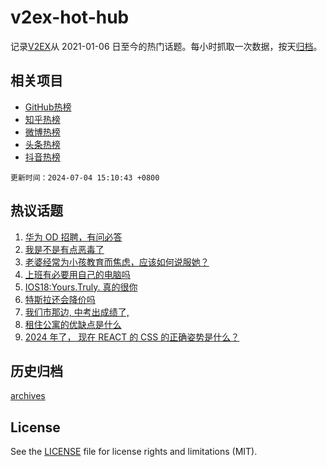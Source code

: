 # v2ex-hot-hub

 记录[V2EX](https://www.v2ex.com/)从 2021-01-06 日至今的热门话题。每小时抓取一次数据，按天[归档](archives)。
 
 ## 相关项目

- [GitHub热榜](https://github.com/lonnyzhang423/github-hot-hub)
- [知乎热榜](https://github.com/lonnyzhang423/zhihu-hot-hub)
- [微博热榜](https://github.com/lonnyzhang423/weibo-hot-hub)
- [头条热榜](https://github.com/lonnyzhang423/toutiao-hot-hub)
- [抖音热榜](https://github.com/lonnyzhang423/douyin-hot-hub)


 `更新时间：2024-07-04 15:10:43 +0800`

## 热议话题

1. [华为 OD 招聘，有问必答](https://www.v2ex.com/t/1054605)
1. [我是不是有点恶毒了](https://www.v2ex.com/t/1054684)
1. [老婆经常为小孩教育而焦虑，应该如何说服她？](https://www.v2ex.com/t/1054586)
1. [上班有必要用自己的电脑吗](https://www.v2ex.com/t/1054698)
1. [IOS18:Yours.Truly. 真的很你](https://www.v2ex.com/t/1054591)
1. [特斯拉还会降价吗](https://www.v2ex.com/t/1054789)
1. [我们市那边, 中考出成绩了,](https://www.v2ex.com/t/1054734)
1. [租住公寓的优缺点是什么](https://www.v2ex.com/t/1054741)
1. [2024 年了， 现在 REACT 的 CSS 的正确姿势是什么？](https://www.v2ex.com/t/1054680)

## 历史归档

[archives](archives)

## License

See the [LICENSE](LICENSE) file for license rights and limitations (MIT).
